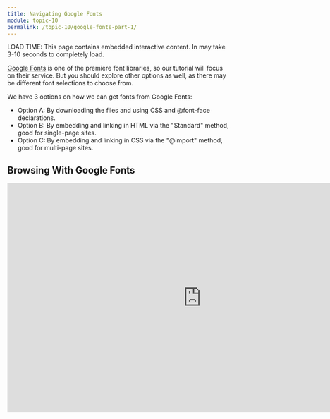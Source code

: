 ```yaml
---
title: Navigating Google Fonts
module: topic-10
permalink: /topic-10/google-fonts-part-1/
---
```


<div class="divider-heading"></div>

<span class="label label-warning">LOAD TIME:</span> This page contains embedded interactive content. In may take 3-10 seconds to completely load.

<a href="https://fonts.google.com" target="_new">Google Fonts</a> is one of the premiere font libraries, so our tutorial will focus on their service. But you should explore other options as well, as there may be different font selections to choose from.

We have 3 options on how we can get fonts from Google Fonts:
- Option A: By downloading the files and using CSS and @font-face declarations.
- Option B: By embedding and linking in HTML via the "Standard" method, good for single-page sites.
- Option C: By embedding and linking in CSS via the "@import" method, good for multi-page sites.

## Browsing With Google Fonts

<iframe src="https://umontanamediaarts.com/MART341/wp-admin/admin-ajax.php?action=h5p_embed&id=29" width="877" height="519" frameborder="0" allowfullscreen="allowfullscreen"></iframe><script src="https://umontanamediaarts.com/MART341/wp-content/plugins/h5p/h5p-php-library/js/h5p-resizer.js" charset="UTF-8"></script>

